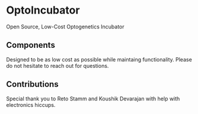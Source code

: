 # OptoIncubator
Open Source, Low-Cost Optogenetics Incubator

## Components
Designed to be as low cost as possible while maintaing functionality. Please do not hesitate to reach
  out for questions.


## Contributions 
Special thank you to Reto Stamm and Koushik Devarajan with help with electronics hiccups.
